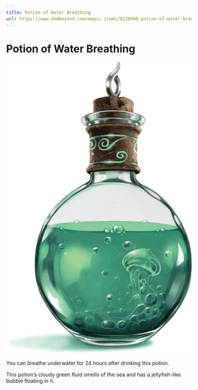 ```yaml
---
title: Potion of Water Breathing
url: https://www.dndbeyond.com/magic-items/9228940-potion-of-water-breathing
---
```


# Potion of Water Breathing

![Potion of Water Breathing](potion-of-water-breathing.png)

You can breathe underwater for 24 hours after drinking this potion.

This potion’s cloudy green fluid smells of the sea and has a jellyfish-like bubble floating in it.